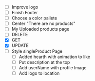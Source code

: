 - [ ]  Improve logo
- [ ]  Finish Footer
- [ ]  Choose a color pallete
- [ ]  Center "There are no products"
- [ ]  My Uploaded products page
  - [ ]  DELETE
  - [X]  GET
  - [X]  UPDATE
- [ ] Style singleProduct Page
  - [ ] Added hearth with animation to like
  - [ ] Put description at the top
  - [ ] Add userName with profile Image
  - [ ] Add logo to location